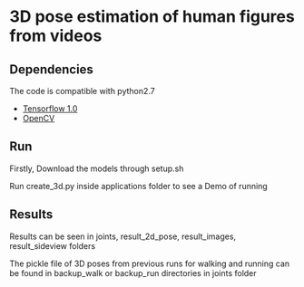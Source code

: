# 3D pose estimation of human figures from videos

## Dependencies

The code is compatible with python2.7
- [Tensorflow 1.0](https://www.tensorflow.org/)
- [OpenCV](http://opencv.org/)

## Run
Firstly, Download the models through setup.sh

Run create_3d.py inside applications folder to see a Demo of running

## Results
Results can be seen in joints, result_2d_pose, result_images, result_sideview folders 

The pickle file of 3D poses from previous runs for walking and running can be found in backup_walk or  backup_run directories in joints folder

